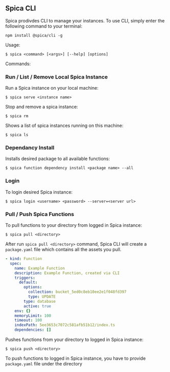## Spica CLI

Spica prodivdes CLI to manage your instances. To use CLI, simply enter the following command to your terminal:

```shell
npm install @spica/cli -g
```

Usage:

```shell
$ spica <command> [<args>] [--help] [options]
```

Commands:

### Run / List / Remove Local Spica Instance

Run a Spica instance on your local machine:

```shell
$ spica serve <instance name>
```

Stop and remove a spica instance:

```shell
$ spica rm
```

Shows a list of spica instances running on this machine:

```shell
$ spica ls
```

### Dependancy Install

Installs desired package to all available functions:

```shell
$ spica function dependency install <package name> --all
```

### Login

To login desired Spica instance:

```shell
$ spica login <username> <password> --server=<server url>
```

### Pull / Push Spica Functions

To pull functions to your directory from logged in Spica instance:

```shell
$ spica pull <directory>
```

After run `spica pull <directory>` command, Spica CLI will create a `package.yaml` file which contains all the assets you pull.

```yaml
- kind: Function
  spec:
    name: Example Function
    description: Example Function, created via CLI
    triggers:
      default:
        options:
          collection: bucket_5ed0c8eb10ee2e1f048fd397
          type: UPDATE
        type: database
        active: true
    env: {}
    memoryLimit: 100
    timeout: 100
    indexPath: 5ee3653c7072c581afb51b12/index.ts
    dependencies: []
```

Pushes functions from your directory to logged in Spica instance:

```shell
$ spica push <directory>
```

To push functions to logged in Spica instance, you have to provide `package.yaml` file under the directory

